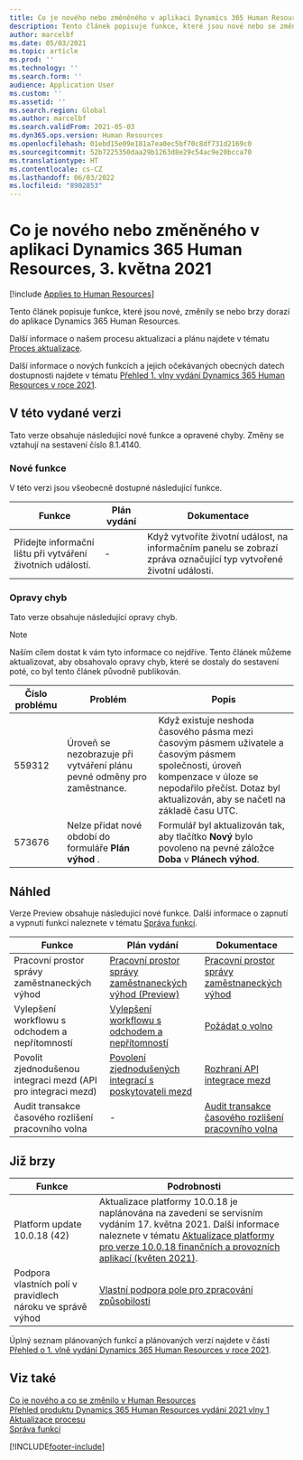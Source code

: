 ```yaml
---
title: Co je nového nebo změněného v aplikaci Dynamics 365 Human Resources, 3. května 2021
description: Tento článek popisuje funkce, které jsou nové nebo se změnily v aplikaci Microsoft Dynamics 365 Human Resources k 3. květnu 2021.
author: marcelbf
ms.date: 05/03/2021
ms.topic: article
ms.prod: ''
ms.technology: ''
ms.search.form: ''
audience: Application User
ms.custom: ''
ms.assetid: ''
ms.search.region: Global
ms.author: marcelbf
ms.search.validFrom: 2021-05-03
ms.dyn365.ops.version: Human Resources
ms.openlocfilehash: 01ebd15e09e181a7ea0ec5bf70c8df731d2169c0
ms.sourcegitcommit: 52b7225350daa29b1263d8e29c54ac9e20bcca70
ms.translationtype: HT
ms.contentlocale: cs-CZ
ms.lasthandoff: 06/03/2022
ms.locfileid: "8902853"
---
```

# <a name="whats-new-or-changed-in-dynamics-365-human-resources-may-3-2021"></a>Co je nového nebo změněného v aplikaci Dynamics 365 Human Resources, 3. května 2021

[!include [Applies to Human Resources](../includes/applies-to-hr.md)]

Tento článek popisuje funkce, které jsou nové, změnily se nebo brzy dorazí do aplikace Dynamics 365 Human Resources.

Další informace o našem procesu aktualizaci a plánu najdete v tématu [Proces aktualizace](hr-admin-setup-update-process.md).

Další informace o nových funkcích a jejich očekávaných obecných datech dostupnosti najdete v tématu [Přehled 1. vlny vydání Dynamics 365 Human Resources v roce 2021](/dynamics365-release-plan/2021wave1/human-resources/dynamics365-human-resources/).

## <a name="in-this-release"></a>V této vydané verzi

Tato verze obsahuje následující nové funkce a opravené chyby. Změny se vztahují na sestavení číslo 8.1.4140.

### <a name="new-features"></a>Nové funkce

V této verzi jsou všeobecně dostupné následující funkce.

| Funkce | Plán vydání | Dokumentace |
| --- | --- | --- |
| Přidejte informační lištu při vytváření životních událostí. | - | Když vytvoříte životní událost, na informačním panelu se zobrazí zpráva označující typ vytvořené životní události.

### <a name="bug-fixes"></a>Opravy chyb

Tato verze obsahuje následující opravy chyb.

> [!NOTE]
> Naším cílem dostat k vám tyto informace co nejdříve. Tento článek můžeme aktualizovat, aby obsahovalo opravy chyb, které se dostaly do sestavení poté, co byl tento článek původně publikován.

| Číslo problému | Problém |  Popis |
| --- | --- | --- |
| 559312 |  Úroveň se nezobrazuje při vytváření plánu pevné odměny pro zaměstnance. |  Když existuje neshoda časového pásma mezi časovým pásmem uživatele a časovým pásmem společnosti, úroveň kompenzace v úloze se nepodařilo přečíst. Dotaz byl aktualizován, aby se načetl na základě času UTC. |
| 573676  | Nelze přidat nové období do formuláře **Plán výhod** . | Formulář byl aktualizován tak, aby tlačítko **Nový** bylo povoleno na pevné záložce **Doba** v **Plánech výhod**. |

## <a name="in-preview"></a>Náhled

Verze Preview obsahuje následující nové funkce. Další informace o zapnutí a vypnutí funkcí naleznete v tématu [Správa funkcí](hr-admin-manage-features.md).

| Funkce | Plán vydání | Dokumentace |
| --- | --- | --- |
| Pracovní prostor správy zaměstnaneckých výhod | [Pracovní prostor správy zaměstnaneckých výhod (Preview)](/dynamics365-release-plan/2020wave2/human-resources/dynamics365-human-resources/benefits-management-workspace) | [Pracovní prostor správy zaměstnaneckých výhod](hr-benefits-management-workspace.md) |
| Vylepšení workflowu s odchodem a nepřítomností | [Vylepšení workflowu s odchodem a nepřítomností](https://go.microsoft.com/fwlink/?linkid=2147528) | [Požádat o volno](hr-employee-self-service-request-time-off.md)|
| Povolit zjednodušenou integraci mezd (API pro integraci mezd) | [Povolení zjednodušených integrací s poskytovateli mezd](/dynamics365-release-plan/2021wave1/human-resources/dynamics365-human-resources/enable-simplified-integration-payroll-providers) | [Rozhraní API integrace mezd](hr-admin-integration-payroll-api-introduction.md)|
| Audit transakce časového rozlišení pracovního volna | - | [Audit transakce časového rozlišení pracovního volna](hr-leave-and-absence-accrue.md)|

## <a name="coming-soon"></a>Již brzy

| Funkce | Podrobnosti |
| --- | --- |
| Platform update 10.0.18 (42) | Aktualizace platformy 10.0.18 je naplánována na zavedení se servisním vydáním 17. května 2021. Další informace naleznete v tématu [Aktualizace platformy pro verze 10.0.18 finančních a provozních aplikací (květen 2021)](/dynamics365/fin-ops-core/dev-itpro/get-started/whats-new-platform-updates-10-0-18). |
| Podpora vlastních polí v pravidlech nároku ve správě výhod  | [Vlastní podpora pole pro zpracování způsobilosti](/dynamics365-release-plan/2021wave1/human-resources/dynamics365-human-resources/custom-field-support-eligibility-processing) |

Úplný seznam plánovaných funkcí a plánovaných verzí najdete v části [Přehled o 1. vlně vydání Dynamics 365 Human Resources v roce 2021](/dynamics365-release-plan/2021wave1/human-resources/dynamics365-human-resources/).

## <a name="see-also"></a>Viz také

[Co je nového a co se změnilo v Human Resources](hr-admin-whats-new.md)</br>
[Přehled produktu Dynamics 365 Human Resources vydání 2021 vlny 1](/dynamics365-release-plan/2021wave1/human-resources/dynamics365-human-resources/)</br>
[Aktualizace procesu](hr-admin-setup-update-process.md)</br>
[Správa funkcí](hr-admin-manage-features.md)

[!INCLUDE[footer-include](../includes/footer-banner.md)]
